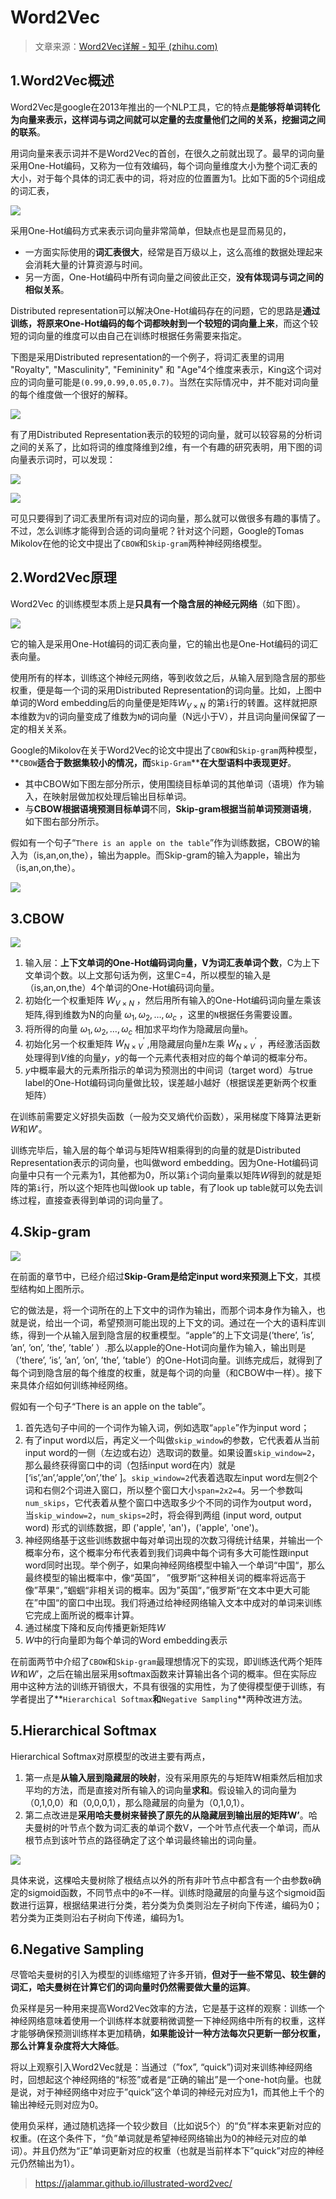 # Word2Vec

> 文章来源：[Word2Vec详解 - 知乎 (zhihu.com)](https://zhuanlan.zhihu.com/p/61635013 "Word2Vec详解 - 知乎 (zhihu.com)")

## 1.Word2Vec概述

Word2Vec是google在2013年推出的一个NLP工具，它的特点**是能够将单词转化为向量来表示，这样词与词之间就可以定量的去度量他们之间的关系，挖掘词之间的联系**。

用词向量来表示词并不是Word2Vec的首创，在很久之前就出现了。最早的词向量采用One-Hot编码，又称为一位有效编码，每个词向量维度大小为整个词汇表的大小，对于每个具体的词汇表中的词，将对应的位置置为1。比如下面的5个词组成的词汇表，

![](image/image_xegDedbBm7.png)

采用One-Hot编码方式来表示词向量非常简单，但缺点也是显而易见的，

- 一方面实际使用的**词汇表很大**，经常是百万级以上，这么高维的数据处理起来会消耗大量的计算资源与时间。
- 另一方面，One-Hot编码中所有词向量之间彼此正交，**没有体现词与词之间的相似关系**。

Distributed representation可以解决One-Hot编码存在的问题，它的思路是**通过训练，将原来One-Hot编码的每个词都映射到一个较短的词向量上来**，而这个较短的词向量的维度可以由自己在训练时根据任务需要来指定。

下图是采用Distributed representation的一个例子，将词汇表里的词用 "Royalty", "Masculinity",  "Femininity" 和 "Age"4个维度来表示，King这个词对应的词向量可能是`(0.99,0.99,0.05,0.7)`。当然在实际情况中，并不能对词向量的每个维度做一个很好的解释。

![](image/image_8x5OKKQXHk.png)

有了用Distributed Representation表示的较短的词向量，就可以较容易的分析词之间的关系了，比如将词的维度降维到2维，有一个有趣的研究表明，用下图的词向量表示词时，可以发现：

![](image/image_P7NvzKzBBs.png)

![](image/image_jD259cCWll.png)

可见只要得到了词汇表里所有词对应的词向量，那么就可以做很多有趣的事情了。不过，怎么训练才能得到合适的词向量呢？针对这个问题，Google的Tomas Mikolov在他的论文中提出了`CBOW`和`Skip-gram`两种神经网络模型。

## 2.Word2Vec原理

Word2Vec 的训练模型本质上是**只具有一个隐含层的神经元网络**（如下图）。

![](image/image_khsPd3FdE0.png)

它的输入是采用One-Hot编码的词汇表向量，它的输出也是One-Hot编码的词汇表向量。

使用所有的样本，训练这个神经元网络，等到收敛之后，从输入层到隐含层的那些权重，便是每一个词的采用Distributed Representation的词向量。比如，上图中单词的Word embedding后的向量便是矩阵$W_{V×N}$ 的第`i`行的转置。这样就把原本维数为`V`的词向量变成了维数为`N`的词向量（N远小于V），并且词向量间保留了一定的相关关系。

Google的Mikolov在关于Word2Vec的论文中提出了`CBOW`和`Skip-gram`两种模型，\*\*`CBOW`****适合于数据集较小的情况，而****`Skip-Gram`\*\***在大型语料中表现更好**。

- 其中CBOW如下图左部分所示，使用围绕目标单词的其他单词（语境）作为输入，在映射层做加权处理后输出目标单词。
- 与**CBOW根据语境预测目标单词**不同，**Skip-gram根据当前单词预测语境**，如下图右部分所示。

假如有一个句子“`There is an apple on the table`”作为训练数据，CBOW的输入为（is,an,on,the），输出为apple。而Skip-gram的输入为apple，输出为（is,an,on,the）。

![](image/image_oEXNCWcnIM.png)

## **3.CBOW**

![](image/image_7LTScdZ8Fc.png)

1. 输入层：**上下文单词的One-Hot编码词向量，V为词汇表单词个数**，C为上下文单词个数。以上文那句话为例，这里C=4，所以模型的输入是（is,an,on,the）4个单词的One-Hot编码词向量。
2. 初始化一个权重矩阵 $W_{V×N}$ ，然后用所有输入的One-Hot编码词向量左乘该矩阵,得到维数为N的向量 $ω_1,ω_2,…,ω_c$ ，这里的`N`根据任务需要设置。
3. 将所得的向量 $ω_1,ω_2,…,ω_c$  相加求平均作为隐藏层向量`h`。
4. 初始化另一个权重矩阵 $W_{N×V}^{'}$ ,用隐藏层向量$h$左乘 $W_{N×V}^{'}$ ，再经激活函数处理得到$V$维的向量$y$，$y$的每一个元素代表相对应的每个单词的概率分布。
5. $y$中概率最大的元素所指示的单词为预测出的中间词（target word）与true label的One-Hot编码词向量做比较，误差越小越好（根据误差更新两个权重矩阵）

在训练前需要定义好损失函数（一般为交叉熵代价函数），采用梯度下降算法更新$W$和$W'$。

训练完毕后，输入层的每个单词与矩阵W相乘得到的向量的就是Distributed Representation表示的词向量，也叫做word embedding。因为One-Hot编码词向量中只有一个元素为1，其他都为0，所以第`i`个词向量乘以矩阵$W$得到的就是矩阵的第`i`行，所以这个矩阵也叫做look up table，有了look up table就可以免去训练过程，直接查表得到单词的词向量了。

## **4.Skip-gram**

![](image/image_5vkeXTD1a8.png)

在前面的章节中，已经介绍过**Skip-Gram是给定input word来预测上下文**，其模型结构如上图所示。

它的做法是，将一个词所在的上下文中的词作为输出，而那个词本身作为输入，也就是说，给出一个词，希望预测可能出现的上下文的词。通过在一个大的语料库训练，得到一个从输入层到隐含层的权重模型。“apple”的上下文词是(’there’,  ’is’,  ’an’,  ’on’,  ’the’,  ’table’ ）.那么以apple的One-Hot词向量作为输入，输出则是（’there’,  ’is’,  ’an’,  ’on’,  ’the’,  ’table’）的One-Hot词向量。训练完成后，就得到了每个词到隐含层的每个维度的权重，就是每个词的向量（和CBOW中一样）。接下来具体介绍如何训练神经网络。

假如有一个句子“There is an apple on the table”。

1. 首先选句子中间的一个词作为输入词，例如选取“`apple`”作为input word；
2. 有了input word以后，再定义一个叫做`skip_window`的参数，它代表着从当前input word的一侧（左边或右边）选取词的数量。如果设置`skip_window=2`，那么最终获得窗口中的词（包括input word在内）就是\[‘is’,’an’,’apple’,’on’,’the’ ]。`skip_window=2`代表着选取左input word左侧2个词和右侧2个词进入窗口，所以整个窗口大小`span=2x2=4`。另一个参数叫`num_skips`，它代表着从整个窗口中选取多少个不同的词作为output word，当`skip_window=2`，`num_skips=2`时，将会得到两组 (input word, output word) 形式的训练数据，即 ('apple', 'an')，('apple', 'one')。
3. 神经网络基于这些训练数据中每对单词出现的次数习得统计结果，并输出一个概率分布，这个概率分布代表着到我们词典中每个词有多大可能性跟input word同时出现。举个例子，如果向神经网络模型中输入一个单词“中国“，那么最终模型的输出概率中，像“英国”， ”俄罗斯“这种相关词的概率将远高于像”苹果“，”蝈蝈“非相关词的概率。因为”英国“，”俄罗斯“在文本中更大可能在”中国“的窗口中出现。我们将通过给神经网络输入文本中成对的单词来训练它完成上面所说的概率计算。
4. 通过梯度下降和反向传播更新矩阵$W$
5. $W$中的行向量即为每个单词的Word embedding表示

在前面两节中介绍了`CBOW`和`Skip-gram`最理想情况下的实现，即训练迭代两个矩阵$W$和$W’$，之后在输出层采用softmax函数来计算输出各个词的概率。但在实际应用中这种方法的训练开销很大，不具有很强的实用性，为了使得模型便于训练，有学者提出了\*\*`Hierarchical Softmax`**和**`Negative Sampling`\*\*两种改进方法。

## 5.Hierarchical Softmax

Hierarchical Softmax对原模型的改进主要有两点，

1. 第一点是**从输入层到隐藏层的映射**，没有采用原先的与矩阵W相乘然后相加求平均的方法，而是直接对所有输入的词向量**求和**。假设输入的词向量为（0,1,0,0）和（0,0,0,1），那么隐藏层的向量为（0,1,0,1）。
2. 第二点改进是**采用哈夫曼树来替换了原先的从隐藏层到输出层的矩阵W’**。哈夫曼树的叶节点个数为词汇表的单词个数V，一个叶节点代表一个单词，而从根节点到该叶节点的路径确定了这个单词最终输出的词向量。

![](image/image_jkX9FV_w5q.png)

具体来说，这棵哈夫曼树除了根结点以外的所有非叶节点中都含有一个由参数`θ`确定的sigmoid函数，不同节点中的`θ`不一样。训练时隐藏层的向量与这个sigmoid函数进行运算，根据结果进行分类，若分类为负类则沿左子树向下传递，编码为0；若分类为正类则沿右子树向下传递，编码为1。

## 6.Negative Sampling

尽管哈夫曼树的引入为模型的训练缩短了许多开销，**但对于一些不常见、较生僻的词汇，哈夫曼树在计算它们的词向量时仍然需要做大量的运算**。

负采样是另一种用来提高Word2Vec效率的方法，它是基于这样的观察：训练一个神经网络意味着使用一个训练样本就要稍微调整一下神经网络中所有的权重，这样才能够确保预测训练样本更加精确，**如果能设计一种方法每次只更新一部分权重，那么计算复杂度将大大降低**。

将以上观察引入Word2Vec就是：当通过（”fox”, “quick”)词对来训练神经网络时，回想起这个神经网络的“标签”或者是“正确的输出”是一个one-hot向量。也就是说，对于神经网络中对应于”quick”这个单词的神经元对应为1，而其他上千个的输出神经元则对应为0。

使用负采样，通过随机选择一个较少数目（比如说5个）的“负”样本来更新对应的权重。(在这个条件下，“负”单词就是希望神经网络输出为0的神经元对应的单词）。并且仍然为“正”单词更新对应的权重（也就是当前样本下”quick”对应的神经元仍然输出为1）。

> https://jalammar.github.io/illustrated-word2vec/
> 
